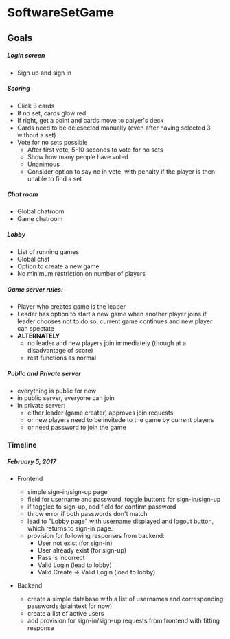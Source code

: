 # SoftwareSetGame

## Goals

##### Login screen
- Sign up and sign in 

##### Scoring
- Click 3 cards
- If no set, cards glow red
- If right, get a point and cards move to palyer's deck
- Cards need to be delesected manually (even after having selected 3 without a set)
- Vote for no sets possible
    - After first vote, 5-10 seconds to vote for no sets
    - Show how many people have voted
    - Unanimous
    - Consider option to say no in vote, with penalty if the player is then unable to find a set

##### Chat room
- Global chatroom
- Game chatroom

##### Lobby
- List of running games
- Global chat
- Option to create a new game
- No minimum restriction on number of players

##### Game server rules:
- Player who creates game is the leader
- Leader has option to start a new game when another player joins
 if leader chooses not to do so, current game continues and new player can spectate
- **ALTERNATELY**
    - no leader and new players join immediately (though at a disadvantage of score)
    - rest functions as normal

##### Public and Private server
- everything is public for now
- in public server, everyone can join
- in private server:
    - either leader (game creater) approves join requests
    -  or new players need to be invitede to the game by current players
    - or need password to join the game

### Timeline
##### February 5, 2017
- Frontend
    - simple sign-in/sign-up page
    - field for username and password, toggle buttons for sign-in/sign-up
    - if toggled to sign-up, add field for confirm password
    - throw error if both passwords don't match
    - lead to "Lobby page" with username displayed and logout button, which returns to sign-in page.
    - provision for following responses from backend:
        - User not exist (for sign-in)
        - User already exist (for sign-up)
        - Pass is incorrect
        - Valid Login (lead to lobby)
        - Valid Create => Valid Login (load to lobby) 

- Backend
    - create a simple database with a list of usernames and corresponding passwords (plaintext for now)
    - create a list of active users
    - add provision for sign-in/sign-up requests from frontend with fitting response
